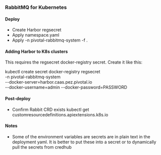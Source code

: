 ### RabbitMQ for Kubernetes

#### Deploy
* Create Harbor regsecret
* Apply namespace.yaml
* Apply -n pivotal-rabbitmq-system -f .


#### Adding Harbor to K8s clusters
This requires the regsecret docker-registry secret.  Create it like this:

kubectl create secret  docker-registry regsecret \
-n pivotal-rabbitmq-system \
--docker-server=harbor.caas.pez.pivotal.io \
--docker-username=admin --docker-password=PASSWORD

#### Post-deploy
* Confirm Rabbit CRD exists
kubectl get customresourcedefinitions.apiextensions.k8s.io




#### Notes

* Some of the environment variables are secrets are in plain text in the deployment yaml.  It is better to put these into a secret or to dynamically pull the secrets from credhub
